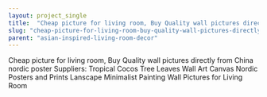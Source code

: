 ```yaml
---
layout: project_single
title:  "Cheap picture for living room, Buy Quality wall pictures directly from China nordic poster Suppliers: Tropical Cocos Tree Leaves Wall Art Canvas Nordic Posters and Prints Lanscape Minimalist Painting Wall Pictures for Living Room"
slug: "cheap-picture-for-living-room-buy-quality-wall-pictures-directly-from-china-nordic-poster-suppliers"
parent: "asian-inspired-living-room-decor"
---
```

Cheap picture for living room, Buy Quality wall pictures directly from China nordic poster Suppliers: Tropical Cocos Tree Leaves Wall Art Canvas Nordic Posters and Prints Lanscape Minimalist Painting Wall Pictures for Living Room